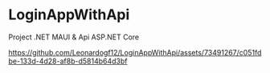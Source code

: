 # LoginAppWithApi
Project .NET MAUI & Api ASP.NET Core


https://github.com/Leonardogf12/LoginAppWithApi/assets/73491267/c051fdbe-133d-4d28-af8b-d5814b64d3bf



